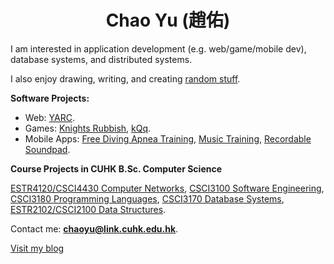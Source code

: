 <h1 align="center">Chao Yu (趙佑)</h1>

I am interested in application development (e.g. web/game/mobile dev), database systems, and distributed systems.

I also enjoy drawing, writing, and creating [random stuff](https://shinerightstudio.com/projects/).

**Software Projects:**

* Web: [YARC](https://github.com/YuChaoGithub/YARC).
* Games: [Knights Rubbish](https://github.com/YuChaoGithub/Knights-Rubbish), [kQq](https://github.com/YuChaoGithub/kqq).
* Mobile Apps: [Free Diving Apnea Training](https://github.com/YuChaoGithub/flutter-apnea-app), [Music Training](https://github.com/YuChaoGithub/music-training), [Recordable Soundpad](https://github.com/YuChaoGithub/recordable-launchpad).

**Course Projects in CUHK B.Sc. Computer Science**

[ESTR4120/CSCI4430 Computer Networks](https://github.com/YuChaoGithub/ESTR4120), [CSCI3100 Software Engineering](https://github.com/YuChaoGithub/CSCI3100-Project), [CSCI3180 Programming Languages](https://github.com/YuChaoGithub/CSCI3180-Assignments), [CSCI3170 Database Systems](https://github.com/YuChaoGithub/CSCI3170-Project), [ESTR2102/CSCI2100 Data Structures](https://github.com/YuChaoGithub/CUHK-CSCI2100-ESTR2102).

Contact me: **chaoyu@link.cuhk.edu.hk**.

[Visit my blog](https://shinerightstudio.com/)
